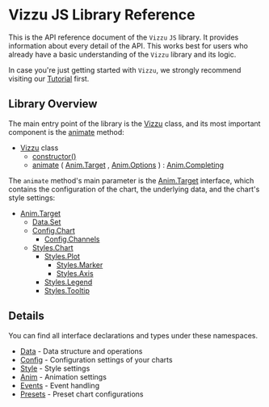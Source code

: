 # Vizzu JS Library Reference

This is the API reference document of the `Vizzu` `JS` library. It provides
information about every detail of the API. This works best for users who already
have a basic understanding of the `Vizzu` library and its logic.

In case you're just getting started with `Vizzu`, we strongly recommend visiting
our [Tutorial](../tutorial/index.md) first.

## Library Overview

The main entry point of the library is the [Vizzu](./classes/vizzu.Vizzu.md)
class, and its most important component is the
[animate](./classes/vizzu.Vizzu.md#animate) method:

- [Vizzu](./classes/vizzu.Vizzu.md) class
  - [constructor()](./classes/vizzu.Vizzu.md#constructor)
  - [animate](./classes/vizzu.Vizzu.md#animate) (
    [Anim.Target](./interfaces/vizzu.Anim.Target.md) ,
    [Anim.Options](./interfaces/vizzu.Anim.Options.md) ) :
    [Anim.Completing](./interfaces/vizzu.Anim.Completing.md)

The `animate` method's main parameter is the
[Anim.Target](./interfaces/vizzu.Anim.Target.md) interface, which contains the
configuration of the chart, the underlying data, and the chart's style settings:

- [Anim.Target](./interfaces/vizzu.Anim.Target.md)
  - [Data.Set](./modules/vizzu.Data.md#Set)
  - [Config.Chart](./interfaces/vizzu.Config.Chart.md)
    - [Config.Channels](./interfaces/vizzu.Config.Channels.md)
  - [Styles.Chart](./interfaces/vizzu.Styles.Chart.md)
    - [Styles.Plot](./interfaces/vizzu.Styles.Plot.md)
      - [Styles.Marker](./interfaces/vizzu.Styles.Marker.md)
      - [Styles.Axis](./interfaces/vizzu.Styles.Axis.md)
    - [Styles.Legend](./interfaces/vizzu.Styles.Legend.md)
    - [Styles.Tooltip](./interfaces/vizzu.Styles.Tooltip.md)

## Details

You can find all interface declarations and types under these namespaces.

- [Data](./modules/vizzu.Data.md) - Data structure and operations
- [Config](./modules/vizzu.Config.md) - Configuration settings of your charts
- [Style](./modules/vizzu.Styles.md) - Style settings
- [Anim](./modules/vizzu.Anim.md) - Animation settings
- [Events](./modules/vizzu.Event.md) - Event handling
- [Presets](./modules/presets.md) - Preset chart configurations
